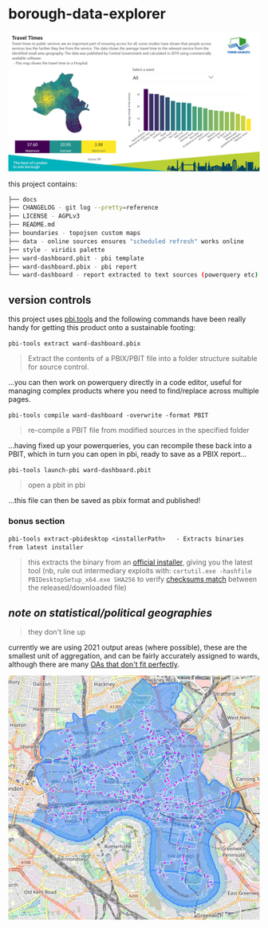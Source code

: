 # borough-data-explorer

[![dashboard screenshot](./docs/borough-data-explorer.png)](https://data-hamlets.github.io/open-data-tower-hamlets/borough-data-explorer/)

this project contains: 

```sh
├── docs
├── CHANGELOG - git log --pretty=reference
├── LICENSE - AGPLv3
├── README.md
├── boundaries - topojson custom maps
├── data - online sources ensures "scheduled refresh" works online
├── style - viridis palette
├── ward-dashboard.pbit - pbi template
├── ward-dashboard.pbix - pbi report
└── ward-dashboard - report extracted to text sources (powerquery etc)
```
## version controls

this project uses [pbi.tools](https://pbi.tools) and the following commands have been really handy for getting this product onto a sustainable footing:

`pbi-tools extract ward-dashboard.pbix`

> Extract the contents of a PBIX/PBIT file into a folder structure suitable for source control.

...you can then work on powerquery directly in a code editor, useful for managing complex products where you need to find/replace across multiple pages.

`pbi-tools compile ward-dashboard -overwrite -format PBIT`

> re-compile a PBIT file from modified sources in the specified folder

...having fixed up your powerqueries, you can recompile these back into a PBIT, which in turn you can open in pbi, ready to save as a PBIX report...

`pbi-tools launch-pbi ward-dashboard.pbit`

> open a pbit in pbi

...this file can then be saved as pbix format and published!

### bonus section

`pbi-tools extract-pbidesktop <installerPath>   - Extracts binaries from latest installer`

> this extracts the binary from an [official installer](https://github.com/microsoft/winget-pkgs/tree/4f5c3107c67f67ab682d72b7c3825a9a8d1f48cd/manifests/m/Microsoft/PowerBI), giving you the latest tool (nb, rule out intermediary exploits with: `certutil.exe -hashfile PBIDesktopSetup_x64.exe SHA256` to verify [checksums match](https://github.com/microsoft/winget-pkgs/blob/4f5c3107c67f67ab682d72b7c3825a9a8d1f48cd/manifests/m/Microsoft/PowerBI/2.120.963.0/Microsoft.PowerBI.installer.yaml#L25) between the released/downloaded file)

## _note on statistical/political geographies_
> they don't line up

currently we are using 2021 output areas (where possible), these are the smallest unit of aggregation, and can be fairly accurately assigned to wards, although there are many [OAs that don't fit perfectly](https://nbviewer.org/github/data-hamlets/census-data/blob/main/notebooks/0.2-lbth-oa-ward-overlaps.ipynb). 

![map showing oas overlapping wards](./docs/oas-overlapping-wards.png)
